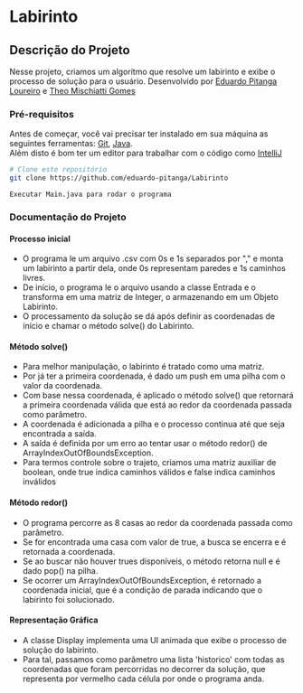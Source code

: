 # Labirinto
## Descrição do Projeto
Nesse projeto, criamos um algorítmo que resolve um labirinto e exibe o processo de solução para o usuário.
Desenvolvido por [Eduardo Pitanga Loureiro](https://github.com/eduardo-pitanga) e [Theo Mischiatti Gomes](https://github.com/Theo-Prog10)

### Pré-requisitos

Antes de começar, você vai precisar ter instalado em sua máquina as seguintes ferramentas:
[Git](https://git-scm.com), [Java](https://www.java.com/en/download/).
<br>Além disto é bom ter um editor para trabalhar com o código como [IntelliJ](https://www.jetbrains.com/idea/download/)

```bash
# Clone este repositório
git clone https://github.com/eduardo-pitanga/Labirinto
```
```
Executar Main.java para rodar o programa
```

### Documentação do Projeto

#### Processo inicial

- O programa le um arquivo .csv com 0s e 1s separados por "," e monta um labirinto a partir dela, onde 0s representam paredes e 1s caminhos livres.
- De início, o programa le o arquivo usando a classe Entrada e o transforma em uma matriz de Integer, o armazenando em um Objeto Labirinto.
- O processamento da solução se dá após definir as coordenadas de início e chamar o método solve() do Labirinto.

#### Método solve()
- Para melhor manipulação, o labirinto é tratado como uma matriz.
- Por já ter a primeira coordenada, é dado um push em uma pilha com o valor da coordenada.
- Com base nessa coordenada, é aplicado o método solve() que retornará a primeira coordenada válida que está ao redor da coordenada passada como parâmetro.
- A coordenada é adicionada a pilha e o processo continua até que seja encontrada a saída.
- A saída é definida por um erro ao tentar usar o método redor() de ArrayIndexOutOfBoundsException.
- Para termos controle sobre o trajeto, criamos uma matriz auxiliar de boolean, onde true indica caminhos válidos e false indica caminhos inválidos

#### Método redor()
- O programa percorre as 8 casas ao redor da coordenada passada como parâmetro.
- Se for encontrada uma casa com valor de true, a busca se encerra e é retornada a coordenada.
- Se ao buscar não houver trues disponíveis, o método retorna null e é dado pop() na pilha.
- Se ocorrer um ArrayIndexOutOfBoundsException, é retornado a coordenada inicial, que é a condição de parada indicando que o labirinto foi solucionado. 

#### Representação Gráfica
- A classe Display implementa uma UI animada que exibe o processo de solução do labirinto.
- Para tal, passamos como parâmetro uma lista 'historico' com todas as coordenadas que foram percorridas no decorrer da solução, que representa por vermelho cada célula por onde o programa anda.
